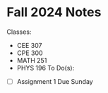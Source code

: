 # Fall 2024 Notes
Classes:
- CEE 307
- CPE 300
- MATH 251
- PHYS 196
To Do(s):
- [ ] Assignment 1 Due Sunday